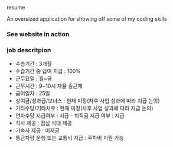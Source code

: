 resume

An oversized application for showing off some of my coding skills

### See website in action


### job descritpion

- 수습기간 : 3개월 
- 수습기간 중 급여 지급 : 100% 
-  근무요일 : 월~금 
- 근무시간 : 9~10시 자율 출근제 
- 급여일자 : 25일 
- 상여금/성과급/보너스 : 현재 미정(차후 사업 성과에 따라 지급 논의) 
- 기타수당/기타처우 : 현재 미정(차후 사업 성과에 따라 지급 논의) 
- 연차수당 지급여부 : 지급 - 퇴직금 지급 여부 : 지급 
- 식사 제공 : 점심 식대 제공 
- 기숙사 제공 : 미제공 
- 통근차량 운행 또는 교통비 지급 : 주차비 지원 가능
